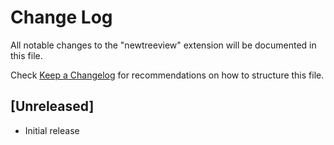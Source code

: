 # Change Log

All notable changes to the "newtreeview" extension will be documented in this file.

Check [Keep a Changelog](http://keepachangelog.com/) for recommendations on how to structure this file.

## [Unreleased]

- Initial release